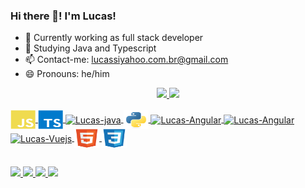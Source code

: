 ### Hi there 👋! I'm Lucas!

- 🔭 Currently working as full stack developer
- 🌱 Studying Java and Typescript
- 📫 Contact-me: lucassiyahoo.com.br@gmail.com
- 😄 Pronouns: he/him

<div align="center">
  <a href="https://github.com/MouraCtrlSF6">
  <img 
       height="180em" 
       src="https://github-readme-stats.vercel.app/api?username=MouraCtrlSF6&show_icons=true&theme=dracula&include_all_commits=true&count_private=true"/>
  <img 
       height="180em" 
       src="https://github-readme-stats.vercel.app/api/top-langs/?username=MouraCtrlSF6&layout=compact&langs_count=7&theme=dracula"/>
</div>
  
<div style="display: inline_block"><br>
  <img 
       align="center" 
       alt="Lucas-Js" 
       height="30" 
       width="40" 
       src="https://raw.githubusercontent.com/devicons/devicon/master/icons/javascript/javascript-plain.svg"
  />
  <img 
       align="center" 
       alt="Lucas-Ts" 
       height="30" 
       width="40" 
       src="https://raw.githubusercontent.com/devicons/devicon/master/icons/typescript/typescript-plain.svg"
  />
   <img 
     align="center" 
     alt="Lucas-java" 
     height="30" 
     width="40" 
     src="https://cdn.jsdelivr.net/gh/devicons/devicon/icons/java/java-original.svg"
     />
  <img 
     align="center" 
     alt="Lucas-Python" 
     height="30" 
     width="40" 
     src="https://raw.githubusercontent.com/devicons/devicon/master/icons/python/python-original.svg"
     />
   <img 
     align="center" 
     alt="Lucas-Angular" 
     height="30" 
     width="40" 
     src="https://cdn.jsdelivr.net/gh/devicons/devicon/icons/spring/spring-original.svg"
     >
  <img 
     align="center" 
     alt="Lucas-Angular" 
     height="30" 
     width="40" 
     src="https://cdn.jsdelivr.net/gh/devicons/devicon/icons/angularjs/angularjs-original.svg"
     >
  <img 
       align="center" 
       alt="Lucas-Vuejs" 
       height="30" width="40" 
       src="https://cdn.jsdelivr.net/gh/devicons/devicon/icons/vuejs/vuejs-original.svg"
  />
  <img 
       align="center" 
       alt="Lucas-HTML" 
       height="30" width="40"
       src="https://raw.githubusercontent.com/devicons/devicon/master/icons/html5/html5-original.svg"
  />
  <img 
       align="center" 
       alt="Lucas-CSS" 
       height="30" 
       width="40" 
       src="https://raw.githubusercontent.com/devicons/devicon/master/icons/css3/css3-original.svg"
       >
  <!--
  <img 
       align="right" 
       alt="Licas-pic" 
       height="150" 
       style="border-radius:50px;" src="https://media.discordapp.net/attachments/639956127056134178/890373478988013628/Publicacoes_Instagram_1_1.png?width=676&height=676"
       >
  -->
</div>
  
  ##
 
<div> 
  <a 
     href = "mailto:lucassiyahoo.com.br@gmail.com">
     <img src="https://img.shields.io/badge/-Gmail-%23333?style=for-the-badge&logo=gmail&logoColor=white" 
          target="_blank"
     />
  </a>
  <a 
     href="https://www.linkedin.com/in/lucas-moura-02b14a210/" 
     target="_blank">
     <img 
          src="https://img.shields.io/badge/-LinkedIn-%230077B5?style=for-the-badge&logo=linkedin&logoColor=white" 
          target="_blank"
     />
  </a> 
  <a 
     href="https://www.instagram.com/moura_lucas2015/" 
     target="_blank">
     <img 
          src="https://img.shields.io/badge/-Instagram-%23E4405F?style=for-the-badge&logo=instagram&logoColor=white" 
          target="_blank"
     />
  </a>
    <a 
     href="https://twitter.com/LucasMoura_k17" 
     target="_blank">
     <img 
          src="https://img.shields.io/badge/Twitter-1DA1F2?style=for-the-badge&logo=twitter&logoColor=white"
          target="_blank"
     />
  </a>
</div>
